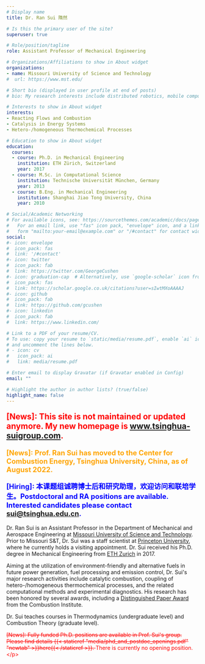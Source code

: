 ```yaml
---
# Display name
title: Dr. Ran Sui 隋然

# Is this the primary user of the site?
superuser: true

# Role/position/tagline
role: Assistant Professor of Mechanical Engineering

# Organizations/Affiliations to show in About widget
organizations:
- name: Missouri University of Science and Technology
#  url: https://www.mst.edu/

# Short bio (displayed in user profile at end of posts)
# bio: My research interests include distributed robotics, mobile computing and programmable matter.

# Interests to show in About widget
interests:
- Reacting Flows and Combustion
- Catalysis in Energy Systems
- Hetero-/homogeneous Thermochemical Processes

# Education to show in About widget
education:
  courses:
  - course: Ph.D. in Mechanical Engineering
    institution: ETH Zürich, Switzerland
    year: 2017
  - course: M.Sc. in Computational Science
    institution: Technische Universität München, Germany
    year: 2013
  - course: B.Eng. in Mechanical Engineering
    institution: Shanghai Jiao Tong University, China
    year: 2010

# Social/Academic Networking
# For available icons, see: https://sourcethemes.com/academic/docs/page-builder/#icons
#   For an email link, use "fas" icon pack, "envelope" icon, and a link in the
#   form "mailto:your-email@example.com" or "/#contact" for contact widget.
social:
#- icon: envelope
#  icon_pack: fas
#  link: '/#contact'
#- icon: twitter
#  icon_pack: fab
#  link: https://twitter.com/GeorgeCushen
#- icon: graduation-cap  # Alternatively, use `google-scholar` icon from `ai` icon pack
#  icon_pack: fas
#  link: https://scholar.google.co.uk/citations?user=sIwtMXoAAAAJ
#- icon: github
#  icon_pack: fab
#  link: https://github.com/gcushen
#- icon: linkedin
#  icon_pack: fab
#  link: https://www.linkedin.com/

# Link to a PDF of your resume/CV.
# To use: copy your resume to `static/media/resume.pdf`, enable `ai` icons in `params.toml`, 
# and uncomment the lines below.
# - icon: cv
#   icon_pack: ai
#   link: media/resume.pdf

# Enter email to display Gravatar (if Gravatar enabled in Config)
email: ""

# Highlight the author in author lists? (true/false)
highlight_name: false
---
```

<b> <p style="font-size:150%; color:red"> [News]: This site is not maintained or updated anymore. My new homepage is www.tsinghua-suigroup.com. </p> </b>
<b> <p style="font-size:130%; color:orange"> [News]: Prof. Ran Sui has moved to the Center for Combustion Energy, Tsinghua University, China, as of August 2022. </p> </b>
<b> <p style="font-size:130%; color:blue"> [Hiring]: 本课题组诚聘博士后和研究助理，欢迎访问和联培学生。Postdoctoral and RA positions are available. Interested candidates please contact sui@tsinghua.edu.cn. </p> </b>
<b> <p style="font-size:130%; color:orange">  </p> </b>


Dr. Ran Sui is an Assistant Professor in the Department of Mechanical and Aerospace Engineering at [Missouri University of Science and Technology](https://www.mst.edu/). Prior to Missouri S&T, Dr. Sui was a staff scientist at [Princeton University](https://www.princeton.edu/), where he currently holds a visiting appointment. Dr. Sui received his Ph.D. degree in Mechanical Engineering from [ETH Zurich](https://ethz.ch/en.html) in 2017.

Aiming at the utilization of environment-friendly and alternative fuels in future power generation, fuel processing and emission control, Dr. Sui's major research activities include catalytic combustion, coupling of hetero-/homogeneous thermochemical processes, and the related computational methods and experimental diagnostics. His research has been honored by several awards, including a [Distinguished Paper Award](https://www.combustioninstitute.org/news/advancements-in-combustion/2017-distinguished-paper-awarded-novel-combustion-concepts-technologies-and-systems/) from the Combustion Institute.

Dr. Sui teaches courses in Thermodynamics (undergraduate level) and Combustion Theory (graduate level).

<strike> <p style="color:red">[News]: Fully funded Ph.D. positions are available in Prof. Sui's group. Please find details {{< staticref "media/phd_and_postdoc_openings.pdf" "newtab" >}}here{{< /staticref >}}. </strike> There is currently no opening position.\</p>
  
<!-- Google tag (gtag.js) -->
<script async src="https://www.googletagmanager.com/gtag/js?id=G-Z3Z9LTJVQ1"></script>
<script>
  window.dataLayer = window.dataLayer || [];
  function gtag(){dataLayer.push(arguments);}
  gtag('js', new Date());

  gtag('config', 'G-Z3Z9LTJVQ1');
</script>
